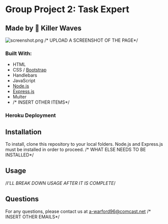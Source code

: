 # Group Project 2: Task Expert
## Made by 🌊 Killer Waves

![screenshot.png](/../main/assets/images/screenshot.png) /* UPLOAD A SCREENSHOT OF THE PAGE*/

### Built With:
- HTML
- CSS / [Bootstrap](https://getbootstrap.com/)
- Handlebars
- JavaScript 
- [Node.js](https://nodejs.org/en/)
- [Express.js](https://expressjs.com/)
- Multer
- /* INSERT OTHER ITEMS*/


### Heroku Deployment


## Installation
To install, clone this repository to your local folders. Node.js and Express.js must be installed in order to proceed. 
/* WHAT ELSE NEEDS TO BE INSTALLED*/

## Usage
/*I'LL BREAK DOWN USAGE AFTER IT IS COMPLETE*/



## Questions
For any questions, please contact us at [a-warford96@comcast.net](mailto:a-warford96@comcast.net) /* INSERT OTHER EMAILS*/
